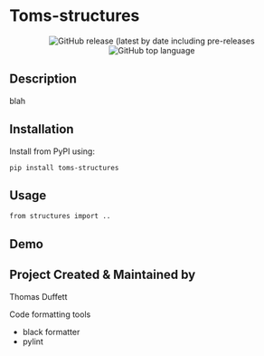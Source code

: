 # Toms-structures
<div align="center">

<img alt="GitHub release (latest by date including pre-releases" src="https://img.shields.io/github/v/release/Revelate123/structures?include_prereleases">

<img alt="GitHub top language" src="https://img.shields.io/github/languages/top/Revelate123/structures?style=flat">

</div>

## Description

blah


## Installation
Install from PyPI using:

`pip install toms-structures`


## Usage

`from structures import ..`

## Demo



## Project Created & Maintained by
Thomas Duffett

Code formatting tools
- black formatter
- pylint
